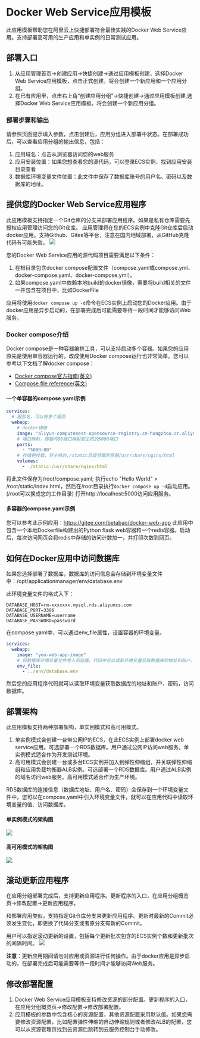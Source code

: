 # Docker Web Service应用模板

此应用模板帮助您在阿里云上快捷部署符合最佳实践的Docker Web Service应用。支持部署高可用的生产应用和单实例的日常测试应用。

## 部署入口
1. 从应用管理首页->创建应用->快捷创建->通过应用模板创建，选择Docker Web Service应用模板，点击正式创建。将会创建一个新应用和一个应用分组。
2. 在已有应用里，点击右上角“创建应用分组”->快捷创建->通过应用模板创建,选择Docker Web Service应用模板。将会创建一个新应用分组。

### 部署步骤和输出
请参照页面提示填入参数，点击创建后，应用分组进入部署中状态。在部署成功后，可以查看应用分组的输出信息，包括：
1. 应用域名：点击从浏览器访问您的web服务
2. 应用安装位置：如果您想查看您的源代码，可以登录ECS实例，找到应用安装目录查看
3. 数据库环境变量文件位置：此文件中保存了数据库账号的用户名、密码以及数据库的地址。

##  提供您的Docker Web Service应用程序
此应用模板支持指定一个Git仓库的分支来部署应用程序。如果是私有仓库需要先授权应用管理访问您的Git仓库。
应用管理将在您的ECS实例中克隆Git仓库后启动docker应用。支持Github、Gitee等平台，注意在国内地域部署，从GitHub克隆代码有可能失败。
<img src="app-source.png">

您的Docker Web Service应用的源代码项目需要满足以下条件：
1. 在根目录包含docker compose配置文件（compose.yaml或compose.yml、docker-compose.yaml、docker-compose.yml）。
2. 如果compose.yaml中依赖本地build的docker镜像，需要将build相关的文件一并包含在项目中，比如DockerFile
   
应用将使用`docker compose up -d`命令在ECS实例上启动您的Docker应用。由于docker应用是异步启动的，在部署完成后可能需要等待一段时间才能够访问Web服务。

### Docker compose介绍
Docker compose是一种容器编排工具，可以支持启动多个容器。如果您的应用原先是使用单容器运行的，改成使用Docker compose运行也非常简单。您可以参考以下文档了解docker compose：
- [Docker compose官方指南(英文)](https://docs.docker.com/compose/)
- [Compose file reference(英文)](https://docs.docker.com/compose/compose-file/)

#### 一个单容器的compose.yaml示例
```yaml
services:
  # 服务名，可以有多个服务
  webapp:
    # docker镜像
    image: "aliyun-computenest-opensource-registry.cn-hangzhou.cr.aliyuncs.com/default/nginx:20240625"
    # 端口映射，容器内80端口映射到主机的5000端口
    ports:
      - "5000:80"
    # 存储卷挂载，将主机的./static目录挂载到容器/usr/share/nginx/html
    volumes:
      - ./static:/usr/share/nginx/html
```

将此文件保存为/root/compose.yaml; 执行echo "Hello World" > /root/static/index.html，然后在/root目录执行`docker compose up -d`启动应用。(/root可以换成您的工作目录)
打开http://localhost:5000访问应用服务。


#### 多容器的compose.yaml示例
您可以参考此示例应用：https://gitee.com/betabao/docker-web-app
此应用中包含一个本地Dockerfile构建出的Python flask web容器和一个redis容器。启动后，每次访问网页会将redis中存储的访问计数加一，并打印次数到网页。


## 如何在Docker应用中访问数据库
如果您选择部署了数据库，数据库的访问信息会存储到环境变量文件中：/opt/applicationmanager/env/database.env

此环境变量文件的格式入下：
```
DATABASE_HOST=rm-xxxxxxx.mysql.rds.aliyuncs.com
DATABASE_PORT=3306
DATABASE_USERNAME=username
DATABASE_PASSWORD=password
```
在compose.yaml中，可以通过env_file属性，设置容器的环境变量。

```yaml
services:
  webapp:
    image: "you-web-app-image"
    # 将数据库环境变量文件导入到容器，代码中可以读取环境变量获取数据库的地址和账户、密码
    env_file:
      - ../env/database.env
```
然后您的应用程序代码就可以读取环境变量获取数据库的地址和账户、密码，访问数据库。

## 部署架构
此应用模板支持两种部署架构，单实例模式和高可用模式。
1. 单实例模式会创建一台带公网IP的ECS，在此ECS实例上部署docker web service应用。可选部署一个RDS数据库。用户通过公网IP访问web服务。单实例模式适合作为开发测试环境。
2. 高可用模式会创建一台或多台ECS实例并加入到弹性伸缩组，并关联弹性伸缩组和应用负载均衡器ALB实例。可选部署一个RDS数据库。用户通过ALB实例的域名访问web服务。高可用模式适合作为生产环境。

RDS数据库的连接信息（数据库地址、用户名、密码）会保存到一个环境变量文件中，您可以在compose.yaml中引入环境变量文件，就可以在应用代码中读取环境变量的值、访问数据库。

#### 单实例模式的架构图
<img src="architecture_ecs_single.png">

#### 高可用模式的架构图
<img src="architecture_HA.png">

## 滚动更新应用程序
在应用分组部署完成后，支持更新应用程序。更新程序的入口，在应用分组概览页->修改配置->更新应用程序。

和部署应用类似，支持指定Git仓库分支来更新应用程序。更新时最新的Commit必须发生变化，即更换了代码分支或者原分支有新的Commit。

用户可以指定滚动更新的设置，包括每个更新批次包含的ECS实例个数和更新批次的间隔时间。
<img src="update-setting.png">

**注意**：更新应用期间请勿对应用或资源进行任何操作。由于docker应用是异步启动的，在部署完成后可能需要等待一段时间才能够访问Web服务。

## 修改部署配置
1. Docker Web Service应用模板支持修改资源的部分配置。更新程序的入口，在应用分组概览页->修改配置->修改部署配置。
2. 应用模板的参数中包含核心的资源配置，其他资源配置采用默认值。如果您需要修改资源配置，比如配置弹性伸缩的自动伸缩规则或者修改ALB的配置，您可以从资源管理页找到云资源后跳转到云服务控制台手动修改。